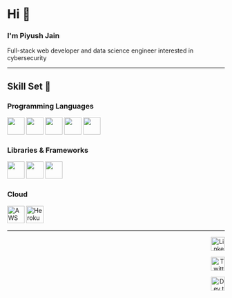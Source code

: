 # Hi 👋 

### I'm Piyush Jain

Full-stack web developer and data science engineer interested in cybersecurity

---

## Skill Set 💪

### Programming Languages

<p>
<img src = 'https://github.com/MarikIshtar007/MarikIshtar007/blob/master/images/python2.png' height="40" height='40'/>
<img src = 'https://github.com/MarikIshtar007/MarikIshtar007/blob/master/images/html.svg' height="40" width='40'/>
<img src = 'https://github.com/MarikIshtar007/MarikIshtar007/blob/master/images/css.svg' height="40" width='40'/> 
<img src = 'https://github.com/MarikIshtar007/MarikIshtar007/blob/master/images/js.svg' height="40" width='40'/>
<img src = 'https://qph.fs.quoracdn.net/main-qimg-48b7a3d8958565e7aa3ad4dbf2312770.webp' height="40" width="40" />
</p>

### Libraries & Frameworks

<p>
  <img src = "https://www.fullstackpython.com/img/logos/django.png" height="40" width="40" />
  <img src = "https://miro.medium.com/max/438/1*0G5zu7CnXdMT9pGbYUTQLQ.png" height="40" width="40" />
  <img src = "https://upload.wikimedia.org/wikipedia/commons/thumb/a/a7/React-icon.svg/1280px-React-icon.svg.png" height="40" width="40" />
</p>

### Cloud

<p>
<img title="AWS" alt="AWS" height="40" width="40" src="https://p.kindpng.com/picc/s/152-1522129_how-to-manage-and-automate-aws-ebs-snapshots.png">
<img title="Heroku" alt="Heroku" height="40" width="40" src="https://img.icons8.com/color/48/000000/heroku.png">
</p>

---

<p align="right">
  <a href="https://www.linkedin.com/in/piyush-jain-08974319a/"><img alt="LinkedIn" title="LinkedIn" height="32" width="32"                   src="https://raw.githubusercontent.com/peterthehan/peterthehan/master/assets/linkedin.svg"></a>
</p>

<p align="right">
  <a href="https://twitter.com/el_loco_piccolo"><img alt="Twitter" title="Twitter" height="32" width="32" src="https://raw.githubusercontent.com/peterthehan/peterthehan/master/assets/twitter.svg"></a>
</p>

<p align="right">
  <a href="https://dev.to/piyushjz"><img alt="Dev.to" title="Dev.to" height="32" width="32" src="https://res.cloudinary.com/practicaldev/image/fetch/s--pcSkTMZL--/c_limit,f_auto,fl_progressive,q_80,w_190/https://practicaldev-herokuapp-com.freetls.fastly.net/assets/devlogo-pwa-512.png"></a>
</p>
